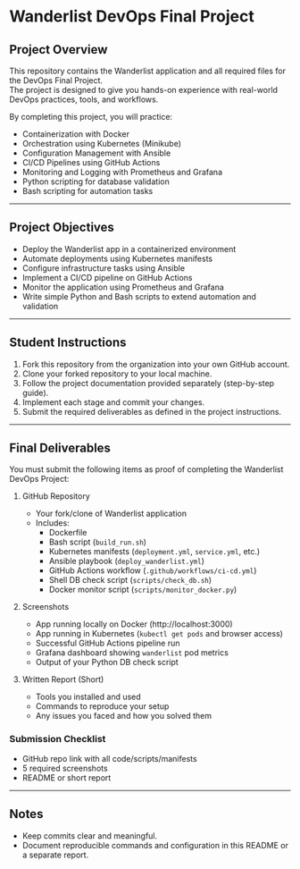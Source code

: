 # Wanderlist DevOps Final Project

## Project Overview
This repository contains the Wanderlist application and all required files for the DevOps Final Project.  
The project is designed to give you hands-on experience with real-world DevOps practices, tools, and workflows.

By completing this project, you will practice:
- Containerization with Docker
- Orchestration using Kubernetes (Minikube)
- Configuration Management with Ansible
- CI/CD Pipelines using GitHub Actions
- Monitoring and Logging with Prometheus and Grafana
- Python scripting for database validation
- Bash scripting for automation tasks

---

## Project Objectives
- Deploy the Wanderlist app in a containerized environment
- Automate deployments using Kubernetes manifests
- Configure infrastructure tasks using Ansible
- Implement a CI/CD pipeline on GitHub Actions
- Monitor the application using Prometheus and Grafana
- Write simple Python and Bash scripts to extend automation and validation

---

## Student Instructions
1. Fork this repository from the organization into your own GitHub account.
2. Clone your forked repository to your local machine.
3. Follow the project documentation provided separately (step-by-step guide).
4. Implement each stage and commit your changes.
5. Submit the required deliverables as defined in the project instructions.

---

##  Final Deliverables

You must submit the following items as proof of completing the Wanderlist DevOps Project:

1. GitHub Repository
	 - Your fork/clone of Wanderlist application
	 - Includes:
		 - Dockerfile
		 - Bash script (`build_run.sh`)
		 - Kubernetes manifests (`deployment.yml`, `service.yml`, etc.)
		 - Ansible playbook (`deploy_wanderlist.yml`)
		 - GitHub Actions workflow (`.github/workflows/ci-cd.yml`)
		 - Shell DB check script (`scripts/check_db.sh`)
		 - Docker monitor script (`scripts/monitor_docker.py`)

2. Screenshots
	 - App running locally on Docker (http://localhost:3000)
	 - App running in Kubernetes (`kubectl get pods` and browser access)
	 - Successful GitHub Actions pipeline run
	 - Grafana dashboard showing `wanderlist` pod metrics
	 - Output of your Python DB check script

3. Written Report (Short)
	 - Tools you installed and used
	 - Commands to reproduce your setup
	 - Any issues you faced and how you solved them

### Submission Checklist

- GitHub repo link with all code/scripts/manifests
- 5 required screenshots
- README or short report

---

## Notes

- Keep commits clear and meaningful.
- Document reproducible commands and configuration in this README or a separate report.
